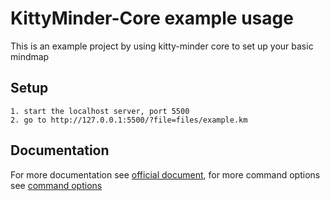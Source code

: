 # KittyMinder-Core example usage
This is an example project by using kitty-minder core to set up your basic mindmap
## Setup
```
1. start the localhost server, port 5500
2. go to http://127.0.0.1:5500/?file=files/example.km
```
## Documentation
For more documentation see [official document](https://github.com/fex-team/kityminder-core/wiki), for more command options see [command options](https://github.com/fex-team/kityminder-core/wiki/command) 
